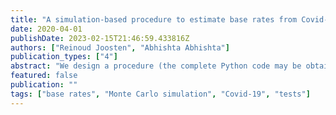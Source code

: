 ```yaml
---
title: "A simulation-based procedure to estimate base rates from Covid-19 antibody test results I: Deterministic test reliabilities"
date: 2020-04-01
publishDate: 2023-02-15T21:46:59.433816Z
authors: ["Reinoud Joosten", "Abhishta Abhishta"]
publication_types: ["4"]
abstract: "We design a procedure (the complete Python code may be obtained at https://github.com/abhishta91/antibody_montecarlo) using Monte Carlo (MC) simulation to establish the point estimators described below and confidence intervals for the base rate of occurence of an attribute (e.g., antibodies against Covid-19) in an aggregate population (e.g., medical care workers) based on a test. The requirements for the procedure are the testtextquoterights sample size (N) and total number of positives (X), and the data on testtextquoterights reliability.The modus generates the largest frequency of observations in the MC simulation with precisely the number of test positives (maximum- likelihood estimator). The median is the upper bound of the set of priors accounting for half of the total relevant observations in the MC simulation with numbers of positives identical to the testtextquoterights number of positives.Our rather preliminary findings are:• The median and the confidence intervals suffice universally.• The estimator X/N may be outside of the two-sided 95% confidence interval.• Conditions such that the modus, the median and another promising estimator which takes the reliability of the test into account, are quite close.• Conditions such that the modus and the latter estimator must be regarded as logically inconsistent.• Conditions inducing rankings among various estimators relevant for issues concerning over- or underestimation."
featured: false
publication: ""
tags: ["base rates", "Monte Carlo simulation", "Covid-19", "tests"]
---
```


